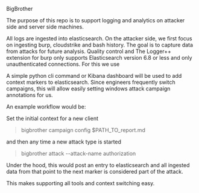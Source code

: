 BigBrother

The purpose of this repo is to support logging and analytics on attacker side and server side machines.

All logs are ingested into elasticsearch. 
On the attacker side, we first focus on ingesting burp, cloudstrike and bash history.
The goal is to capture data from attacks for future analysis. Quality control and
The Logger++ extension for burp only supports Elasticsearch version 6.8 or less
and only unauthenticated connections. For this we use 


A simple python cli command or Kibana dashboard will be used to add context markers to elasticsearch.
Since engineers frequently switch campaigns, this will allow 
easily setting windows attack campaign annotations for us.

An example workflow would be:

Set the initial context for a new client
> bigbrother campaign config $PATH_TO_report.md

and then any time a new attack type is started
>bigbrother attack --attack-name authorization

Under the hood, this would post an entry to elasticsearch and all ingested data from 
that point to the next marker is considered part of the attack.

This makes supporting all tools and context switching easy.
